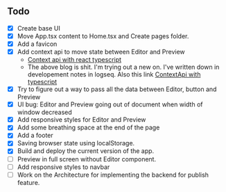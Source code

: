 ## Todo

- [x] Create base UI
- [x] Move App.tsx content to Home.tsx and Create pages folder. 
- [x] Add a favicon
- [x] Add context api to move state between Editor and Preview
	- [Context api with react typescript](https://blog.logrocket.com/how-to-use-react-context-with-typescript/)
	- The above blog is shit. I'm trying out a new on. I've written down in developement notes in logseq. Also this link [ContextApi with typescript](https://dev.to/alexander7161/react-context-api-with-typescript-example-j7a)
- [x] Try to figure out a way to pass all the data between Editor, button and Preview
- [x] UI bug: Editor and Preview going out of document when width of window decreased
- [x] Add responsive styles for Editor and Preview
- [x] Add some breathing space at the end of the page
- [x] Add a footer
- [x] Saving browser state using localStorage.
- [x] Build and deploy the current version of the app.
- [ ] Preview in full screen without Editor component.
- [ ] Add responsive styles to navbar
- [ ] Work on the Architecture for implementing the backend for publish feature.